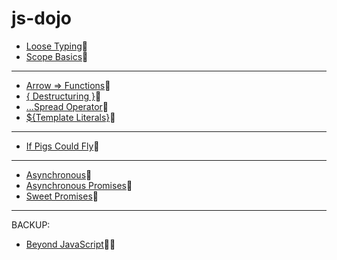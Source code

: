 # js-dojo

* [Loose Typing](https://stackblitz.com/edit/slide-loose-typing)🔹
* [Scope Basics](https://stackblitz.com/edit/slide-scope-basics)🔸
---
* [Arrow => Functions](https://stackblitz.com/edit/slide-arrow-functions)🔹
* [{ Destructuring }](https://stackblitz.com/edit/slide-destructuring)🔸
* [...Spread Operator](https://stackblitz.com/edit/slide-spread-operator)🔹
* [${Template Literals}](https://stackblitz.com/edit/slide-template-literals)🔸
---
* [If Pigs Could Fly](https://stackblitz.com/edit/slide-if-pigs-could-fly)🔸
---
* [Asynchronous](https://stackblitz.com/edit/slide-asynchronous-callbacks)🔹
* [Asynchronous Promises](https://jsitor.com/648pIpRLx)🔹
* [Sweet Promises](https://jsitor.com/gLjugth_f)🔹
---
BACKUP:
* [Beyond JavaScript](https://jsitor.com/q3wFqNySs)🔸🔹
